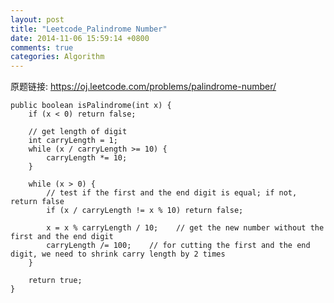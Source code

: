 ```yaml
---
layout: post
title: "Leetcode_Palindrome Number"
date: 2014-11-06 15:59:14 +0800
comments: true
categories: Algorithm
---
```


原题链接: https://oj.leetcode.com/problems/palindrome-number/

    public boolean isPalindrome(int x) {
		if (x < 0) return false;

		// get length of digit
		int carryLength = 1;
		while (x / carryLength >= 10) {
			carryLength *= 10;
		}
		
		while (x > 0) {
			// test if the first and the end digit is equal; if not, return false
			if (x / carryLength != x % 10) return false;
			
			x = x % carryLength / 10;    // get the new number without the first and the end digit
			carryLength /= 100;    // for cutting the first and the end digit, we need to shrink carry length by 2 times
		}
		
		return true;
    }
